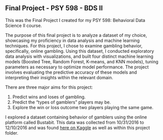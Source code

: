 ## Final Project - PSY 598 - BDS II

This was the Final Project I created for my PSY 598: Behavioral Data Science II course.

The purpose of this final project is to analyze a dataset of my choice, showcasing my proficiency in data analysis and machine learning techniques. For this project, I chose to examine gambling behavior, specifically, online gambling. Using this dataset, I conducted exploratory data analysis with visualizations, and built four distinct machine learning models (Boosted Tree, Random Forest, K-means, and KNN models), tuning parameters as necessary to optimize model performance. The project involves evaluating the predictive accuracy of these models and interpreting their insights within the relevant domain.

There are three major aims for this project:
1) Predict wins and loses of gambling.
2) Predict the “types of gamblers” players may be.
3) Explore the win or loss outcome two players playing the same game.

I explored a dataset containing behavior of gamblers using the online platform called Bustabit. This data was collected
from 10/31/2016 to 12/10/2016 and was found [here on Kaggle](https://www.kaggle.com/datasets/kingabzpro/gamblingbehavior-bustabit/data) as well as within this project folder.

